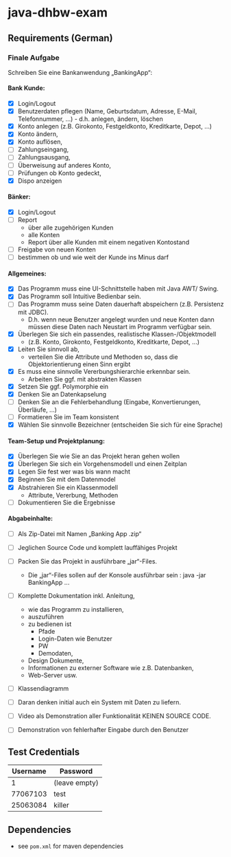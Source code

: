 # java-dhbw-exam

## Requirements (German)
### Finale Aufgabe
Schreiben Sie eine Bankanwendung „BankingApp“:
#### Bank Kunde:
- [x] Login/Logout
- [x] Benutzerdaten pflegen (Name, Geburtsdatum, Adresse, E-Mail, Telefonnummer, ...) - d.h. anlegen, ändern, löschen
- [x] Konto anlegen (z.B. Girokonto, Festgeldkonto, Kreditkarte, Depot, ...)
- [x] Konto ändern, 
- [x] Konto auflösen, 
- [ ] Zahlungseingang, 
- [ ] Zahlungsausgang, 
- [ ] Überweisung auf anderes Konto, 
- [ ] Prüfungen ob Konto gedeckt, 
- [x] Dispo anzeigen
#### Bänker:
- [x] Login/Logout
- [ ] Report 
  - über alle zugehörigen Kunden
  - alle Konten
  - Report über alle Kunden mit einem negativen Kontostand
- [ ] Freigabe von neuen Konten
- [ ] bestimmen ob und wie weit der Kunde ins Minus darf
#### Allgemeines:
- [x] Das Programm muss eine UI-Schnittstelle haben mit Java AWT/ Swing.
- [x] Das Programm soll Intuitive Bedienbar sein.
- [ ] Das Programm muss seine Daten dauerhaft abspeichern (z.B. Persistenz mit JDBC). 
  - D.h. wenn neue Benutzer angelegt wurden und neue Konten 
    dann müssen diese Daten nach Neustart im Programm verfügbar sein.
- [x] Überlegen Sie sich ein passendes, realistische Klassen-/Objektmodell
  - (z.B. Konto, Girokonto, Festgeldkonto, Kreditkarte, Depot, ...)
- [x] Leiten Sie sinnvoll ab, 
  - verteilen Sie die Attribute und Methoden so, dass die Objektorientierung einen Sinn ergibt
- [x] Es muss eine sinnvolle Vererbungshierarchie erkennbar sein.
  - Arbeiten Sie ggf. mit abstrakten Klassen
- [x] Setzen Sie ggf. Polymorphie ein
- [x] Denken Sie an Datenkapselung
- [ ] Denken Sie an die Fehlerbehandlung (Eingabe, Konvertierungen, Überläufe, ...)
- [ ] Formatieren Sie im Team konsistent
- [x] Wählen Sie sinnvolle Bezeichner (entscheiden Sie sich für eine Sprache)
#### Team-Setup und Projektplanung:
- [x] Überlegen Sie wie Sie an das Projekt heran gehen wollen
- [x] Überlegen Sie sich ein Vorgehensmodell und einen Zeitplan
- [x] Legen Sie fest wer was bis wann macht
- [x] Beginnen Sie mit dem Datenmodel
- [x] Abstrahieren Sie ein Klassenmodell
     - Attribute, Vererbung, Methoden
- [ ] Dokumentieren Sie die Ergebnisse
#### Abgabeinhalte:
- [ ] Als Zip-Datei mit Namen „Banking App <Gruppen-Id>.zip“
- [ ] Jeglichen Source Code und komplett lauffähiges Projekt
- [ ] Packen Sie das Projekt in ausführbare „jar“-Files. 
  - Die „jar“-Files sollen auf der Konsole ausführbar sein : java -jar BankingApp ...
- [ ] Komplette Dokumentation inkl. Anleitung, 
    - wie das Programm zu installieren, 
    - auszuführen
    - zu bedienen ist 
      - Pfade
      - Login-Daten wie Benutzer
      - PW
      - Demodaten, 
    - Design Dokumente,
    - Informationen zu externer Software wie z.B. Datenbanken, 
    - Web-Server usw.
- [ ] Klassendiagramm
- [ ] Daran denken initial auch ein System mit Daten zu liefern.
- [ ] Video als Demonstration aller Funktionalität KEINEN SOURCE CODE. 
- [ ] Demonstration von fehlerhafter Eingabe durch den Benutzer


## Test Credentials
| Username | Password      |
|----------|---------------|
| 1        | (leave empty) |
| 77067103    | test          |
| 25063084    | killer        |

## Dependencies
- see `pom.xml` for maven dependencies
